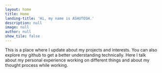 ```yaml
---
layout: home
title: Home
landing-title: 'Hi, my name is ASHUTOSH.'
description: null
image: null
author: null
show_tile: false
---
```


This is a place where I update about my projects and interests. You can also explore my github to get a better understanding technically. 
Here I talk about my personal experience working on different things and about my thought process while working. 